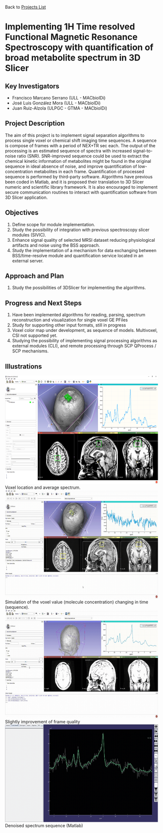 Back to [Projects List](../../README.md#ProjectsList)

# Implementing 1H Time resolved Functional Magnetic Resonance Spectroscopy with quantification of broad metabolite spectrum in 3D Slicer

## Key Investigators

- Francisco Marcano Serrano (ULL - MACbioIDi)
- José Luis González Mora (ULL - MACbioIDi)
- Juan Ruiz-Alzola (ULPGC - GTMA - MACbioIDi)

## Project Description

The aim of this project is to implement signal separation algorithms to process single voxel or chemical shift imaging time sequences. A sequence is compose of frames with a period of NEX+TR sec each. The output of the processing is an estimated sequence of spectra with increased signal-to-noise ratio (SNR). SNR-improved sequence could be used to extract the chemical kinetic information of metabolites might be found in the original sequence in ideal absence of noise, and improve quantification of low-concentration metabolites in each frame. 
Quantification of processed sequence is performed by third-party software.
Algorithms have previous been coded in Matlab, and it is proposed their translation to 3D Slicer numeric and scientific library framework. 
It is also encouraged to implement secure communication routines to interact with quantification software from 3D Slicer application.


## Objectives

1. Define scope for module implementation.
1. Study the possibility of integration with previous spectroscopy slicer modules (SIVIC).
1. Enhance signal quality of selected MRSI dataset reducing physiological artifacts and noise using the BSS approach.
1. Study the implementation of a mechanism for data exchanging between BSS/time-resolve module and quantification service located in an external server.


## Approach and Plan

1. Study the possibilities of 3DSlicer for implementing the algorithms.


## Progress and Next Steps
1. Have been implemented algorithms for reading, parsing, spectrum reconstruction and visualization for single voxel GE PFiles
1. Study for supporting other input formats, still in progress
1. Voxel color map under development, as sequence of models. Multivoxel, CSI not supported yet.
1. Studying the possibility of implementing signal processing algorithms as external modules (CLI), and remote processing through SCP QProcess / SCP mechanisms.


## Illustrations
<img src="Imagen1.png" width="652" height="356">
Voxel location and average spectrum.


<img src="Imagen2.gif" width="652" height="356">
Simulation of the voxel value (molecule concentration) changing in time (sequence). 


<img src="Imagen3.gif" width="652" height="356">
Slightly improvement of frame quality


<img src="Imagen4.gif" width="600" height="321">
Denoised spectrum sequence (Matlab) 



